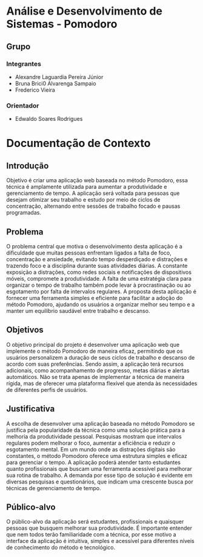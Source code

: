 # Análise e Desenvolvimento de Sistemas - Pomodoro

## Grupo
### Integrantes
* Alexandre Laguardia Pereira Júnior
* Bruna Brici0 Alvarenga Sampaio
* Frederico Vieira
### Orientador
* Edwaldo Soares Rodrigues

# Documentação de Contexto  

## Introdução
Objetivo é criar uma aplicação web baseada no método Pomodoro, essa técnica é
amplamente utilizada para aumentar a produtividade e gerenciamento de tempo. A
aplicação será voltada para pessoas que desejam otimizar seu trabalho e estudo por meio
de ciclos de concentração, alternando entre sessões de trabalho focado e pausas
programadas.

## Problema
O problema central que motiva o desenvolvimento desta aplicação é a dificuldade que
muitas pessoas enfrentam ligados a falta de foco, concentração e ansiedade, evitando
tempo desperdiçado e distrações e trazendo foco e a disciplina durante suas atividades
diárias. A constante exposição a distrações, como redes sociais e notificações de
dispositivos móveis, compromete a produtividade. A falta de uma estratégia clara para
organizar o tempo de trabalho também pode levar à procrastinação ou ao esgotamento por
falta de intervalos regulares. A proposta desta aplicação é fornecer uma ferramenta simples
e eficiente para facilitar a adoção do método Pomodoro, ajudando os usuários a organizar
melhor seu tempo e a manter um equilíbrio saudável entre trabalho e descanso.

## Objetivos
O objetivo principal do projeto é desenvolver uma aplicação web que implemente o método
Pomodoro de maneira eficaz, permitindo que os usuários personalizem a duração de seus
ciclos de trabalho e descanso de acordo com suas preferências. Sendo assim, a aplicação
terá recursos adicionais, como acompanhamento de progresso, metas diárias e alertas
automáticos. Não se trata apenas de implementar a técnica de maneira rígida, mas de
oferecer uma plataforma flexível que atenda às necessidades de diferentes perfis de
usuários.

## Justificativa
A escolha de desenvolver uma aplicação baseada no método Pomodoro se justifica pela
popularidade da técnica como uma solução prática para a melhoria da produtividade
pessoal. Pesquisas mostram que intervalos regulares podem melhorar o foco, aumentar a
eficiência e reduzir o esgotamento mental. Em um mundo onde as distrações digitais são
constantes, o método Pomodoro oferece uma estrutura simples e eficaz para gerenciar o
tempo. A aplicação poderá atender tanto estudantes quanto profissionais que buscam uma
ferramenta acessível para melhorar sua rotina de trabalho. A demanda por esse tipo de
solução é evidente em diversas pesquisas e questionários, que indicam uma crescente
busca por técnicas de gerenciamento de tempo.

## Público-alvo
O público-alvo da aplicação será estudantes, profissionais e quaisquer pessoas que
busquem melhorar sua produtividade. É importante entender que nem todos terão
familiaridade com a técnica, por esse motivo a interface da aplicação é intuitiva, simples e
acessível para diferentes níveis de conhecimento do método e tecnológico.
